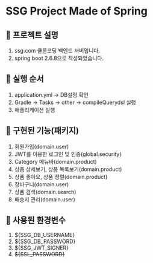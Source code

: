 # SSG Project Made of Spring

## 🍜 프로젝트 설명
1. ssg.com 클론코딩 백엔드 서버입니다.
2. spring boot 2.6.8으로 작성되었습니다.

## 🍜 실행 순서
1. application.yml -> DB설정 확인
2. Gradle -> Tasks -> other -> compileQuerydsl 실행
3. 애플리케이션 실행

## 🍜 구현된 기능(패키지)
1. 회원가입(domain.user)
2. JWT를 이용한 로그인 및 인증(global.security)
3. Category 메뉴바(domain.product)
4. 상품 상세보기, 상품 목록보기(domain.product)
5. 상품 좋아요, 상품 정렬(domain.product)
6. 장바구니(domain.user)
7. 상품 검색(domain.search)
8. 배송지 관리(domain.user)

## 🍜 사용된 환경변수
1. ${SSG_DB_USERNAME}
2. ${SSG_DB_PASSWORD}
3. ${SSG_JWT_SIGNER}
4. ~~${SSL_PASSWORD}~~